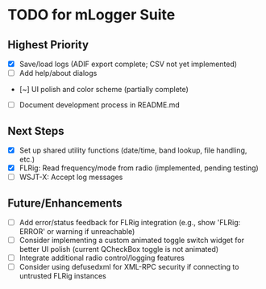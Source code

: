 # TODO for mLogger Suite

## Highest Priority
- [x] Save/load logs (ADIF export complete; CSV not yet implemented)
- [ ] Add help/about dialogs
- [~] UI polish and color scheme (partially complete)
- [ ] Document development process in README.md

## Next Steps
- [x] Set up shared utility functions (date/time, band lookup, file handling, etc.)
- [x] FLRig: Read frequency/mode from radio (implemented, pending testing)
- [ ] WSJT-X: Accept log messages

## Future/Enhancements
- [ ] Add error/status feedback for FLRig integration (e.g., show 'FLRig: ERROR' or warning if unreachable)
- [ ] Consider implementing a custom animated toggle switch widget for better UI polish (current QCheckBox toggle is not animated)
- [ ] Integrate additional radio control/logging features
- [ ] Consider using defusedxml for XML-RPC security if connecting to untrusted FLRig instances
